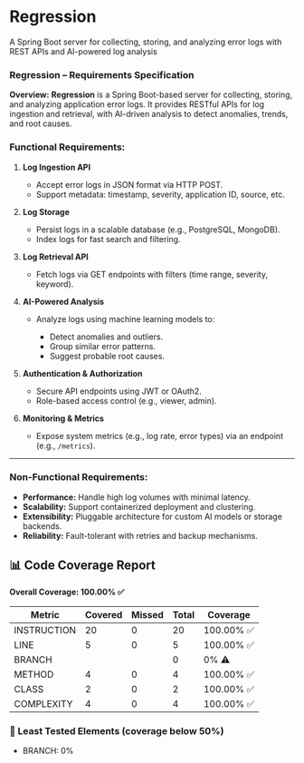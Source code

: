 # Regression
A Spring Boot server for collecting, storing, and analyzing error logs with REST APIs and AI-powered log analysis

### **Regression – Requirements Specification**

**Overview:**
**Regression** is a Spring Boot-based server for collecting, storing, and analyzing application error logs. It provides RESTful APIs for log ingestion and retrieval, with AI-driven analysis to detect anomalies, trends, and root causes.

### **Functional Requirements:**

1. **Log Ingestion API**

   * Accept error logs in JSON format via HTTP POST.
   * Support metadata: timestamp, severity, application ID, source, etc.

2. **Log Storage**

   * Persist logs in a scalable database (e.g., PostgreSQL, MongoDB).
   * Index logs for fast search and filtering.

3. **Log Retrieval API**

   * Fetch logs via GET endpoints with filters (time range, severity, keyword).

4. **AI-Powered Analysis**

   * Analyze logs using machine learning models to:

     * Detect anomalies and outliers.
     * Group similar error patterns.
     * Suggest probable root causes.

5. **Authentication & Authorization**

   * Secure API endpoints using JWT or OAuth2.
   * Role-based access control (e.g., viewer, admin).

6. **Monitoring & Metrics**

   * Expose system metrics (e.g., log rate, error types) via an endpoint (e.g., `/metrics`).

---

### **Non-Functional Requirements:**

* **Performance:** Handle high log volumes with minimal latency.
* **Scalability:** Support containerized deployment and clustering.
* **Extensibility:** Pluggable architecture for custom AI models or storage backends.
* **Reliability:** Fault-tolerant with retries and backup mechanisms.





<!-- coverage start -->
## 📊 Code Coverage Report

**Overall Coverage: 100.00% ✅**

| Metric      | Covered | Missed | Total | Coverage  |
|-------------|---------|--------|-------|-----------|
| INSTRUCTION | 20      | 0      | 20    | 100.00% ✅ |
| LINE        | 5       | 0      | 5     | 100.00% ✅ |
| BRANCH      |         |        | 0     | 0% ⚠️     |
| METHOD      | 4       | 0      | 4     | 100.00% ✅ |
| CLASS       | 2       | 0      | 2     | 100.00% ✅ |
| COMPLEXITY  | 4       | 0      | 4     | 100.00% ✅ |

### 🚨 Least Tested Elements (coverage below 50%)
- BRANCH: 0%
<!-- coverage end -->
